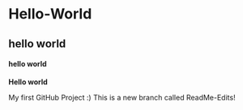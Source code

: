# Hello-World
## hello world
#### hello world

**Hello world**

My first GitHub Project :)
This is a new branch called ReadMe-Edits!
